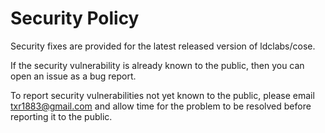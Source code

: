 # Security Policy

Security fixes are provided for the latest released version of ldclabs/cose.

If the security vulnerability is already known to the public, then you can open an issue as a bug report.

To report security vulnerabilities not yet known to the public, please email txr1883@gmail.com and allow time for the problem to be resolved before reporting it to the public.
